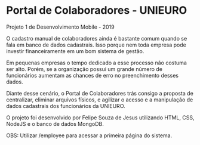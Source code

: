 # Portal de Colaboradores - UNIEURO
Projeto 1 de Desenvolvimento Mobile - 2019

O cadastro manual de colaboradores ainda é bastante comum quando se fala em banco de dados cadastrais. Isso porque nem toda empresa pode investir financeiramente em um bom sistema de gestão. 

Em pequenas empresas o tempo dedicado a esse processo não costuma ser alto. Porém, se a organização possui um grande número de funcionários aumentam as chances de erro no preenchimento desses dados.

Diante desse cenário, o Portal de Colaboradores trás consigo a proposta de centralizar, eliminar arquivos físicos, e agilizar o acesso e a manipulação de dados cadastrais dos funcionários da UNIEURO.

O projeto foi desenvolvido por Felipe Souza de Jesus utilizando HTML, CSS, NodeJS e o banco de dados MongoDB. 

OBS: Utilizar /employee para acessar a primeira página do sistema.
